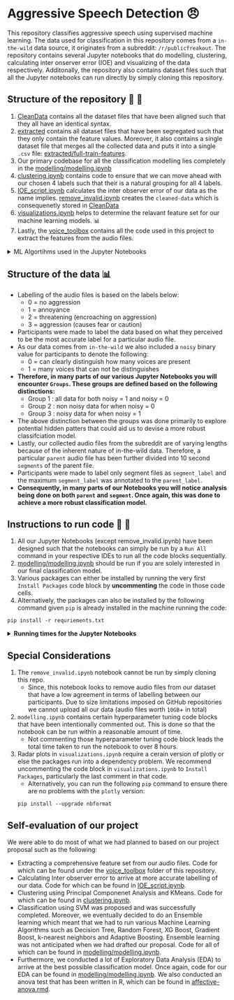 # Aggressive Speech Detection :angry:

This repository classifies aggressive speech using supervised machine learning. The data used for classification in this repository comes from a  `in-the-wild` data source, it originates from a subreddit: `/r/publicfreakout`. The repository contains several Jupyter notebooks that do modelling, clustering, calculating inter onserver error (IOE) and visualizing of the data respectively. Additonally, the repository also contains dataset files such that all the Jupyter notebooks can run directly by simply cloning this repository.

## Structure of the repository  :file_folder: :file_folder:

1. [CleanData](CleanData) contains all the dataset files that have been aligned such that they all have an identical syntax.
2. [extracted](extracted) contains all dataset files that have been segregated such that they only contain the feature values. Moreover, it also contains a single dataset file that merges all the collected data and puts it into a single `.csv` file: [extracted/full-train-features](extracted/full-train-features). 
3. Our primary codebase for all the classification modelling lies completely in the [modelling/modelling.ipynb](modelling/modelling.ipynb)
4. [clustering.ipynb](clustering.ipynb) contains code to ensure that we can move ahead with our chosen 4 labels such that their is a natural grouping for all 4 labels.
5. [IOE_script.ipynb](IOE_script.ipynb) calculates the inter observer error of our data as the name implies. [remove_invalid.ipynb](remove_invalid.ipynb) creates the `cleaned-data` which is consequenetly stored in [CleanData](CleanData)
6. [visualizations.ipynb](visualizations.ipynb) helps to determine the relavant feature set for our machine learning models. :bar_chart:
7. Lastly, the [voice_toolbox](voice_toolbox) contains all the code used in this project to extract the features from the audio files.

 <details>

 <summary>ML Algortihms used in the Jupyter Notebooks</summary>

| Jupyte Notebook      | Algorithms     |
| -------------------- | -------------- |
| clustering.ipynb     | Principal Componenet Analysis, KMeans       |
| modelling.ipynb      |  Supoprt Vector Machines, Decision Tree, Random Forest, XG Boost, Gradient Boost, k-nearest neighbors, Adaptive Boosting     |
| IOE_script.ipynb     |    Cohen Kappa |


 </details>

## Structure of the data :bar_chart:

- Labelling of the audio files is based on the labels below:
    - 0 = no aggression
    - 1 = annoyance
    - 2 = threatening (encroaching on aggression)
    - 3 = aggression (causes fear or caution)
- Participants were made to label the data based on what they perceived to be the most accurate label for a particular audio file.
- As our data comes from `in-the-wild` we also included a `noisy` binary value for participants to denote the following:
    - 0 = can clearly distinguish how many voices are present
    - 1 = many voices that can not be distinguishes
- **Therefore, in many parts of our various Jupyter Notebooks you will encounter `Groups`. These groups are defined based on the following distinctions:**
    - Group 1 : all data for both noisy = 1 and noisy = 0
    - Group 2 : non noisy data for when noisy = 0
    - Group 3 : noisy data for when noisy = 1
- The above distinction between the groups was done primarily to explore potential hidden patters that could aid us to devise a more robust classifciation model.
- Lastly, our collected audio files from the subreddit are of varying lengths because of the inherent nature of in-the-wild data. Therefore, a particular `parent` audio file has been further divided into 10 second `segments` of the parent file.
- Participants were made to label only segment files as `segment_label` and the maximum `segment_label` was annotated to the `parent_label`.
- **Consequently, in many parts of our Notebooks you will notice analysis being done on both `parent` and `segment`. Once again, this was done to achieve a more robust classification model.**  


## Instructions to run code :running: :running:

1. All our Jupyter Notebooks (except remove_invalid.ipynb) have been designed such that the notebooks can simply be run by a `Run All` command in your respective IDEs to run all the code blocks sequentially.
2. [modelling/modelling.ipynb](modelling/modelling.ipynb) should be run if you are solely interested in our final classification model.
3. Various packages can either be installed by running the very first `Install Packages` code block by **uncommenting** the code in those code cells.
4. Alternatively, the packages can also be installed by the following command given `pip` is already installed in the machine running the code:
```
pip install -r requriements.txt
```

 <details>

 <summary><strong>Running times for the Jupyter Notebooks</strong></summary>
  
| Jupyter Notebook     | Running time*                                      |
| -------------------- | -------------------------------------------------- |
| clustering.ipynb     |    ~ 10s                                           |
| modelling.ipynb      |    ~ 120s                                          |
| IOE_script.ipynb     |    ~ 60s                                           |
| visualizations.ipynb |    ~ 50s                                           |
| remove_invalid.ipynb | cannot be run (read special considerations below)  |

*time does not include time taken to install packages i.e. runing the `Installing Packages` code block

</details>


## Special Considerations

1. The `remove_invalid.ipynb` notebook cannot be run by simply cloning this repo.
    - Since, this notebook looks to remove audio files from our dataset that have a low agreement in terms of labelling between our participants. Due to size limitations imposed on GitHub repositories we cannot upload all our data (audio files worth `10GB`+ in total)
2. `modelling.ipynb` contains certain hyperparameter tuning code blocks that have been intentionally commented out. This is done so that the notebook can be run within a reasonable amount of time. 
    - Not commenting those hyperparameter tuning code block leads the total time taken to run the notebook to over 8 hours.
3. Radar plots in `visualizations.ipynb` require a cerain version of plotly or else the packages run into a dependency problem. We recommend uncommenting the code block in `visualizations.ipynb` to `Install Packages`, particularly the last comment in that code. 
    - Alternatively, you can run the following `pip` command to ensure there are no problems with the `plotly` version:
    ```
    pip install --upgrade nbformat
    ```


## Self-evaluation of our project

We were able to do most of what we had planned to based on our project proposal such as the following:
- Extracting a comprehensive feature set from our audio files. Code for which can be found under the [voice_toolbox](voice_toolbox) folder of this repository.
- Calculating Inter observer error to arrive at more accurate labelling of our data. Code for which can be found in [IOE_script.ipynb](IOE_script.ipynb).
- Clustering using Principal Componenet Analysis and KMeans. Code for which can be found in [clustering.ipynb](clustering.ipynb).
- Classification using SVM was proposed and was successfully completed. Moreover, we eventually decided to do an Ensemble learning which meant that we had to run various Machine Learning Algorithms such as Decision Tree, Random Forest, XG Boost, Gradient Boost, k-nearest neighbors and Adaptive Boosting.  Ensemble learning was not anticipated when we had drafted our proposal. Code for all of which can be found in [modelling/modelling.ipynb](modelling/modelling.ipynb).
- Furthermore, we conducted a lot of Exploratory Data Analysis (EDA) to arrive at the best possible classification model. Once again, code for our EDA can be found in [modelling/modelling.ipynb](modelling/modelling.ipynb). We also conducted an anova test that has been written in R, which can be found in [affective-anova.rmd](affective-anova.rmd).
